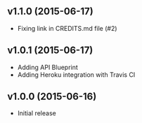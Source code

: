 ## v1.1.0 (2015-06-17)

  - Fixing link in CREDITS.md file (#2)

## v1.0.1 (2015-06-17)

  - Adding API Blueprint
  - Adding Heroku integration with Travis CI

## v1.0.0 (2015-06-16)

  - Initial release
